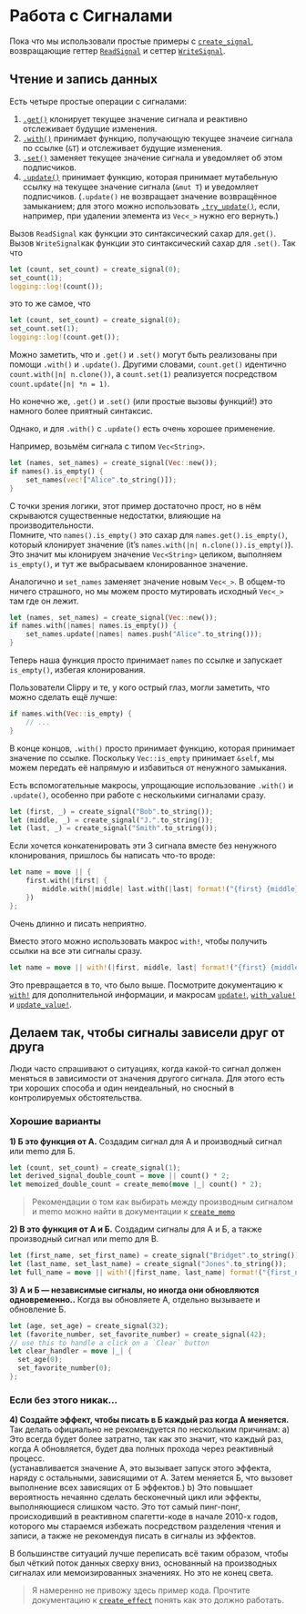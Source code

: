 # Работа с Сигналами

Пока что мы использовали простые примеры с [`create_signal`](https://docs.rs/leptos/latest/leptos/fn.create_signal.html), возвращающие геттер [`ReadSignal`](https://docs.rs/leptos/latest/leptos/struct.ReadSignal.html) и сеттер [`WriteSignal`](https://docs.rs/leptos/latest/leptos/struct.WriteSignal.html).

## Чтение и запись данных

Есть четыре простые операции с сигналами:

1. [`.get()`](https://docs.rs/leptos/latest/leptos/struct.ReadSignal.html#impl-SignalGet%3CT%3E-for-ReadSignal%3CT%3E) клонирует текущее значение сигнала и реактивно отслеживает будущие изменения.
2. [`.with()`](https://docs.rs/leptos/latest/leptos/struct.ReadSignal.html#impl-SignalWith%3CT%3E-for-ReadSignal%3CT%3E) принимает функцию, получающую текущее значеие сигнала по ссылке (`&T`) и отслеживает будущие изменения.
3. [`.set()`](https://docs.rs/leptos/latest/leptos/struct.WriteSignal.html#impl-SignalSet%3CT%3E-for-WriteSignal%3CT%3E) заменяет текущее значение сигнала и уведомляет об этом подписчиков.
4. [`.update()`](https://docs.rs/leptos/latest/leptos/struct.WriteSignal.html#impl-SignalUpdate%3CT%3E-for-WriteSignal%3CT%3E) принимает функцию, которая принимает мутабельную ссылку на текущее значение сигнала (`&mut T`) 
и уведомляет подписчиков. (`.update()` не возвращает значение возвращённое замыканием;
для этого можно использовать [`.try_update()`](https://docs.rs/leptos/latest/leptos/trait.SignalUpdate.html#tymethod.try_update), если, например, при удалении элемента из `Vec<_>` нужно его вернуть.)

Вызов `ReadSignal` как функции это синтаксический сахар для`.get()`. Вызов `WriteSignal`как функции это синтаксический сахар для `.set()`.
Так что

```rust
let (count, set_count) = create_signal(0);
set_count(1);
logging::log!(count());
```

это то же самое, что

```rust
let (count, set_count) = create_signal(0);
set_count.set(1);
logging::log!(count.get());
```

Можно заметить, что и `.get()` и `.set()` могут быть реализованы при помощи  `.with()` и `.update()`.
Другими словами, `count.get()` идентично `count.with(|n| n.clone())`, а `count.set(1)` реализуется посредством `count.update(|n| *n = 1)`.

Но конечно же, `.get()` и `.set()` (или простые вызовы функций!) это намного более приятный синтаксис.

Однако, и для `.with()` с `.update()` есть очень хорошее применение.

Например, возьмём сигнала с типом `Vec<String>`.

```rust
let (names, set_names) = create_signal(Vec::new());
if names().is_empty() {
	set_names(vec!["Alice".to_string()]);
}
```

С точки зрения логики, этот пример достаточно прост, но в нём скрываются существенные недостатки, влияющие на производительности.    
Помните, что `names().is_empty()` это сахар для `names.get().is_empty()`, который клонирует значение (it’s `names.with(|n| n.clone()).is_empty()`).
Это значит мы клонируем значение  `Vec<String>` целиком, выполняем `is_empty()`, и тут же выбрасываем клонированное значение.

Аналогично и `set_names` заменяет значение новым  `Vec<_>`. В общем-то ничего страшного, но мы можем просто мутировать исходный `Vec<_>` там где он лежит.

```rust
let (names, set_names) = create_signal(Vec::new());
if names.with(|names| names.is_empty()) {
	set_names.update(|names| names.push("Alice".to_string()));
}
```

Теперь наша функция просто принимает `names` по ссылке и запускает `is_empty()`, избегая клонирования.

Пользователи Clippy и те, у кого острый глаз, могли заметить, что можно сделать ещё лучше:

```rust
if names.with(Vec::is_empty) {
	// ...
}
```

В конце концов, `.with()` просто принимает функцию, которая принимает значение по ссылке.
Поскольку `Vec::is_empty` принимает `&self`, мы можем передать её напрямую и избавиться от ненужного замыкания.

Есть вспомогательные макросы, упрощающие использование  `.with()` и `.update()`, особенно при работе с несколькими сигналами сразу.

```rust
let (first, _) = create_signal("Bob".to_string());
let (middle, _) = create_signal("J.".to_string());
let (last, _) = create_signal("Smith".to_string());
```

Если хочется конкатенировать эти 3 сигнала вместе без ненужного клонирования, пришлось бы написать что-то вроде:

```rust
let name = move || {
	first.with(|first| {
		middle.with(|middle| last.with(|last| format!("{first} {middle} {last}")))
	})
};
```

Очень длинно и писать неприятно.

Вместо этого можно использовать макрос  `with!`, чтобы получить ссылки на все эти сигналы сразу.

```rust
let name = move || with!(|first, middle, last| format!("{first} {middle} {last}"));
```

Это превращается в то, что было выше. Посмотрите документацию к [`with!`](https://docs.rs/leptos/latest/leptos/macro.with.html) для дополнительной информации, 
и макросам [`update!`](https://docs.rs/leptos/latest/leptos/macro.update.html), [`with_value!`](https://docs.rs/leptos/latest/leptos/macro.with_value.html) и [`update_value!`](https://docs.rs/leptos/latest/leptos/macro.update_value.html).

## Делаем так, чтобы сигналы зависели друг от друга

Люди часто спрашивают о ситуациях, когда какой-то сигнал должен меняться в зависимости от значения другого сигнала.
Для этого есть три хороших способа и один неидеальный, но сносный в контролируемых обстоятельства.

### Хорошие варианты

**1) Б это функция от А.** Создадим сигнал для А и производный сигнал или memo для Б.

```rust
let (count, set_count) = create_signal(1);
let derived_signal_double_count = move || count() * 2;
let memoized_double_count = create_memo(move |_| count() * 2);
```

> Рекомендации о том как выбирать между производным сигналом и memo можно найти в документации к [`create_memo`](https://docs.rs/leptos/latest/leptos/fn.create_memo.html)

**2) В это функция от А и Б.** Создадим сигналы для А и Б, а также производный сигнал или memo для В.

```rust
let (first_name, set_first_name) = create_signal("Bridget".to_string());
let (last_name, set_last_name) = create_signal("Jones".to_string());
let full_name = move || with!(|first_name, last_name| format!("{first_name} {last_name}"));
```

**3) А и Б — независимые сигналы, но иногда они обновляются одновременно..** Когда вы обновляете A, отдельно вызываете и обновление Б.

```rust
let (age, set_age) = create_signal(32);
let (favorite_number, set_favorite_number) = create_signal(42);
// use this to handle a click on a `Clear` button
let clear_handler = move |_| {
  set_age(0);
  set_favorite_number(0);
};
```

### Если без этого никак...

**4) Создайте эффект, чтобы писать в Б каждый раз когда А меняется.** Так делать официально не рекомендуется по нескольким причинам:
a) Это всегда будет более затратно, так как это значит, что каждый раз, когда А обновляется, будет два полных прохода через реактивный процесс.  
(устанавливается значение А, это вызывает запуск этого эффекта, наряду с остальными, зависящими от А. Затем меняется Б, что вызовет выполнение всех зависящих от Б эффектов.)
b) Это повышает вероятность нечаянно сделать бесконечный цикл или эффекты, выполняющиеся слишком часто.
Это тот самый пинг-понг, происходивший в реактивном спагетти-коде в начале 2010-х годов, которого мы стараемся избежать
посредством разделения чтения и записи, а также не рекомендуя писать в сигналы из эффектов. 

В большинстве ситуаций лучше переписать всё таким образом, чтобы был чёткий поток данных сверху вниз,
основанный на производных сигналах или мемоизированных значениях. Но это не конец света.

> Я намеренно не привожу здесь пример кода. Прочтите документацию к [`create_effect`](https://docs.rs/leptos/latest/leptos/fn.create_effect.html) 
> понять как это должно работать.
